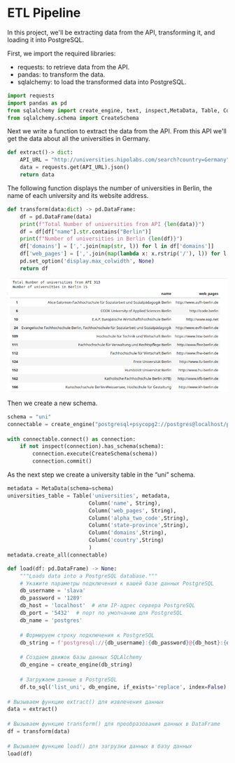 # ETL Pipeline 

In this project, we'll be extracting data from the API, transforming it, and loading it into PostgreSQL.

First, we import the required libraries:
- requests: to retrieve data from the API.
- pandas: to transform the data.
- sqlalchemy: to load the transformed data into PostgreSQL.

````python
import requests
import pandas as pd
from sqlalchemy import create_engine, text, inspect,MetaData, Table, Column, String
from sqlalchemy.schema import CreateSchema
````
Next we write a function to extract the data from the API. From this API we'll get the data about all the universities in Germany.

````python
def extract()-> dict:
    API_URL = "http://universities.hipolabs.com/search?country=Germany"
    data = requests.get(API_URL).json()
    return data
````
The following function displays the number of universities in Berlin, the name of each university and its website address.
````python
def transform(data:dict) -> pd.DataFrame:
    df = pd.DataFrame(data)
    print(f"Total Number of universities from API {len(data)}")
    df = df[df["name"].str.contains("Berlin")]
    print(f"Number of universities in Berlin {len(df)}")
    df['domains'] = [','.join(map(str, l)) for l in df['domains']]
    df['web_pages'] = [','.join(map(lambda x: x.rstrip('/'), l)) for l in df['web_pages']]
    pd.set_option('display.max_colwidth', None)
    return df
````
![berlin_uni](/Python/ETL/images/berlin_uni.png)

Then we create a new schema. 

````python
schema = "uni"
connectable = create_engine("postgresql+psycopg2://postgres@localhost/postgres")

with connectable.connect() as connection:
    if not inspect(connection).has_schema(schema):
        connection.execute(CreateSchema(schema))
        connection.commit()
````
As the next step we create a university table in the “uni” schema. 

````python
metadata = MetaData(schema=schema)
universities_table = Table('universities', metadata,
                          Column('name', String),
                          Column('web_pages', String),
                          Column('alpha_two_code',String),
                          Column('state-province',String),
                          Column('domains',String),
                          Column('country',String)
                          )
metadata.create_all(connectable)
````

````python
def load(df: pd.DataFrame) -> None:
    """Loads data into a PostgreSQL database."""
    # Укажите параметры подключения к вашей базе данных PostgreSQL
    db_username = 'slava'
    db_password = '1289'
    db_host = 'localhost'  # или IP-адрес сервера PostgreSQL
    db_port = '5432'  # порт по умолчанию для PostgreSQL
    db_name = 'postgres'

    # Формируем строку подключения к PostgreSQL
    db_string = f'postgresql://{db_username}:{db_password}@{db_host}:{db_port}/{db_name}'

    # Создаем движок базы данных SQLAlchemy
    db_engine = create_engine(db_string)

    # Загружаем данные в PostgreSQL
    df.to_sql('list_uni', db_engine, if_exists='replace', index=False)

# Вызываем функцию extract() для извлечения данных
data = extract()

# Вызываем функцию transform() для преобразования данных в DataFrame
df = transform(data)

# Вызываем функцию load() для загрузки данных в базу данных
load(df)
````
